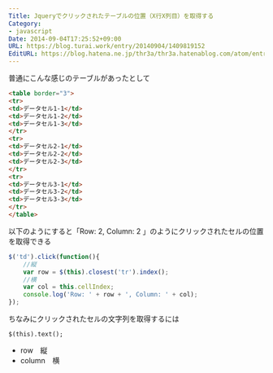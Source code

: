 ```yaml
---
Title: Jqueryでクリックされたテーブルの位置（X行X列目）を取得する
Category:
- javascript
Date: 2014-09-04T17:25:52+09:00
URL: https://blog.turai.work/entry/20140904/1409819152
EditURL: https://blog.hatena.ne.jp/thr3a/thr3a.hatenablog.com/atom/entry/12921228815732009529
---
```


普通にこんな感じのテーブルがあったとして
```html
<table border="3">
<tr>
<td>データセル1-1</td>
<td>データセル1-2</td>
<td>データセル1-3</td>
</tr>
<tr>
<td>データセル2-1</td>
<td>データセル2-2</td>
<td>データセル2-3</td>
</tr>
<tr>
<td>データセル3-1</td>
<td>データセル3-2</td>
<td>データセル3-3</td>
</tr>
</table>
```
以下のようにすると「Row: 2, Column: 2 」のようにクリックされたセルの位置を取得できる
```javascript
$('td').click(function(){
	//縦
	var row = $(this).closest('tr').index();
	//横
	var col = this.cellIndex;
	console.log('Row: ' + row + ', Column: ' + col);
});
```
ちなみにクリックされたセルの文字列を取得するには
```
$(this).text();
```

- row　縦
- column　横
